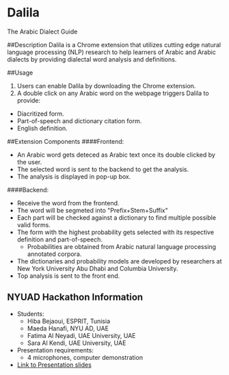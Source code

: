 # Dalila
The Arabic Dialect Guide

##Description
Dalila is a Chrome extension that utilizes cutting edge natural language processing (NLP) research to help 
learners of Arabic and Arabic dialects by providing dialectal word analysis and definitions. 

##Usage
1. Users can enable Dalila by downloading the Chrome extension.
2. A double click on any Arabic word on the webpage triggers Dalila to provide:
  * Diacritized form.
  * Part-of-speech and dictionary citation form.
  * English definition.
  

##Extension Components
####Frontend:
  * An Arabic word gets deteced as Arabic text once its double clicked by the user. 
  * The selected word is sent to the backend to get the analysis.
  * The analysis is displayed in pop-up box.

####Backend:
  * Receive the word from the frontend.
  * The word will be segmeted into "Prefix+Stem+Suffix"
  * Each part will be checked against a dictionary to find multiple possible valid forms.
  * The form with the highest probability gets selected with its respective definition and part-of-speech.
    * Probabilities are obtained from Arabic natural language processing annotated corpora.
  * The dictionaries and probability models are developed by researchers at New York University Abu Dhabi and Columbia University.  
  * Top analysis is sent to the front end.


## NYUAD Hackathon Information 
 * Students: 
    * Hiba Bejaoui, ESPRIT, Tunisia
    * Maeda Hanafi, NYU AD, UAE
    * Fatima Al Neyadi, UAE University, UAE
    * Sara Al Kendi, UAE University, UAE 
 * Presentation requirements: 
    * 4 microphones, computer demonstration 
 * [Link to Presentation slides](https://docs.google.com/presentation/d/1tOl_8XdK3v8lIlrsPqHpMGWvr_zH8KNDx9lIW5xlxMA/edit?usp=sharing)
